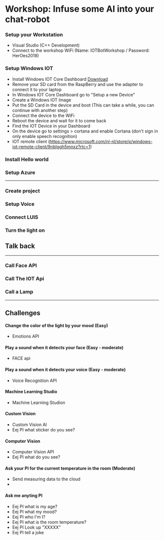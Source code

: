 # Workshop: Infuse some AI into your chat-robot

### Setup your Workstation
* Visual Studio (C++ Development)
* Connect to the workshop WiFi (Name: IOTBotWorkshop / Password: HerOes2018)

### Setup Windows IOT

* Install Windows IOT Core Dashboard [Download](https://developer.microsoft.com/en-us/windows/iot/Downloads)
* Remove your SD card from the RaspBerry and use the adapter to connect it to your laptop
* In Windows IOT Core Dashboard go to "Setup a new Device"
* Create a Windows IOT Image
* Put the SD Card in the device and boot (This can take a while, you can continue with another step)
* Connect the device to the WiFi
* Reboot the device and wait for it to come back
* Find the IOT Device in your Dashboard
* On the device go to settings > cortana and enable Cortana (don't sign in only enable speech recognition)
* IOT remote client (https://www.microsoft.com/nl-nl/store/p/windows-iot-remote-client/9nblggh5mnxz?rtc=1)

### Install Hello world

### Setup Azure


------------------

### Create project

### Setup Voice

### Connect LUIS

### Turn the light on

## Talk back

------------------

### Call Face API

### Call The IOT Api

### Call a Lamp

------------------

## Challenges

#### Change the color of the light by your mood (Easy)
* Emotions API

#### Play a sound when it detects your face (Easy - moderate)
* FACE api

#### Play a sound when it detects your voice (Easy - moderate)
* Voice Recognition API

#### Machine Learning Studio
* Machine Learning Studion

#### Custom Vision
* Custom Vision AI
* Eej PI what sticker do you see?

#### Computer Vision
* Computer Vision API
* Eej PI what do you see?

#### Ask your PI for the current temperature in the room (Moderate)
* Send measuring data to the cloud
* 


#### Ask me anyting PI
* Eej PI what is my age?
* Eej PI what my mood?
* Eej PI who I'm I?
* Eej PI what is the room temperature?
* Eej PI Look up "XXXXX"
* Eej PI tell a joke
